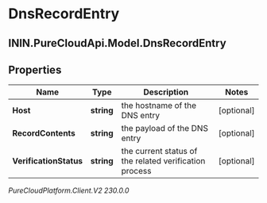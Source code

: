 # DnsRecordEntry

## ININ.PureCloudApi.Model.DnsRecordEntry

## Properties

|Name | Type | Description | Notes|
|------------ | ------------- | ------------- | -------------|
| **Host** | **string** | the hostname of the DNS entry | [optional] |
| **RecordContents** | **string** | the payload of the DNS entry | [optional] |
| **VerificationStatus** | **string** | the current status of the related verification process | [optional] |



_PureCloudPlatform.Client.V2 230.0.0_
